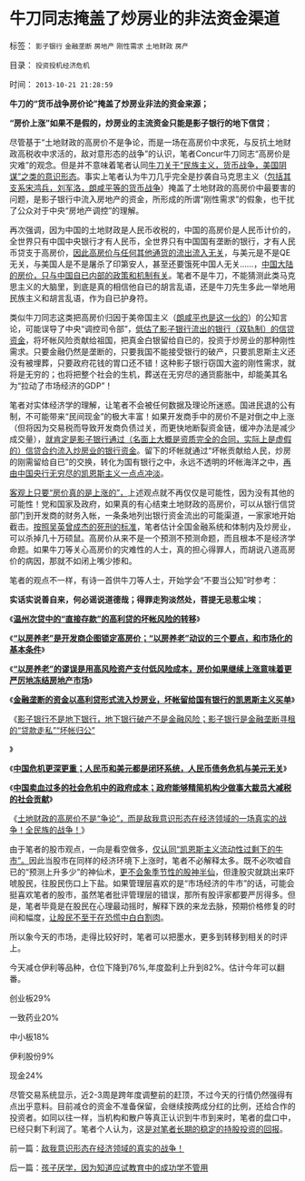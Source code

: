 # 牛刀同志掩盖了炒房业的非法资金渠道

标签： `影子银行` `金融垄断` `房地产` `刚性需求` `土地财政` `房产` 

目录： `投资投机经济危机`

时间： `2013-10-21 21:28:59`

**牛刀的“货币战争房价论”掩盖了炒房业非法的资金来源；**

**“房价上涨”如果不是假的，炒房业的主流资金只能是影子银行的地下信贷**；

尽管基于“土地财政的高房价不是争论，而是一场在高房价中求死，与反抗土地财政高税收中求活的，敌对意形态的战争”的认识，笔者Concur牛刀同志“高房价是灾难”的观念。但是并不意味着笔者认同[牛刀关于“民族主义，货币战争，美国阴谋”之类的意识形态](../../../2013/10/10/美元流出中国，房价不会跌；美元涌入中国，房价更会涨；.md)。事实上笔者认为牛刀几乎完全是抄袭自马克思主义（[包括其支系宋鸿兵，刘军洛，朗咸平等的货币战争](../../../2009/5/7/再说本币汇率升值造成房价下跌压力.md)）掩盖了土地财政的高房价中最要害的问题，是影子银行中流入房地产的资金，所形成的所谓“刚性需求”的假象，也干扰了公众对于中央“房地产调控”的理解。

再次强调，因为中国的土地财政是人民币收税的，中国的高房价是人民币计价的，全世界只有中国中央银行才有人民币，全世界只有中国国有垄断的银行，才有人民币贷支于高房价，[因此高房价与任何其他通货的流出流入无关](../../../2013/3/14/用M1定义否定M2超发，纵比横比的错乱，人民币，白银，民国法币.md)，与美元是不是QE无关，与美国人是不是屠杀了印第安人，甚至还要饿死中国人无关……，[中国大陆的房价，只与中国自已内部的政策和机制有关](../../../2013/10/14/中美债务危机对比，卖国企不能减轻财政危机，A股的榜样.md)。笔者不是牛刀，不能猜测此类马克思主义的大脑里，到底是真的相信他自已的胡言乱语，还是牛刀先生多此一举地用民族主义和胡言乱语，作为自已护身符。

类似牛刀同志这类把高房价归因于美帝国主义（[朗咸平也是这一伙的](../../../2008/9/2/不喜欢张五常，朗咸平，宋鸿兵，刘军洛等人的阴谋论.md)）的公知言论，可能误导了中央“调控司令部”，[低估了影子银行流出的银行（双轨制）的信贷资金](../../../2013/10/16/影子银行不是地下银行，影子银行流入炒房业，高房价呈癌症恶化.md)，将坏帐风险贡献给祖国，把真金白银留给自已的，投资于炒房业的那种刚性需求。只要金融仍然是垄断的，只要我国不能接受银行的破产，只要凯恩斯主义还没有被埋葬，只要政府花钱的胃口还不错！这种影子银行窃国大盗的刚性需求，就将是无穷的；也将把整个社会的生机，葬送在无穷尽的通货膨胀中，却能美其名为“拉动了市场经济的GDP”！

笔者对实体经济学的理解，让笔者不会被任何数据及理论所迷惑。国进民退的公有制，不可能带来“民间现金”的极大丰富！如果开发商手中的房价不是对倒之中上涨（但将因为交易税而导致开发商负债过关，而更快地断裂资金链，缓冲办法是减少成交量），[就肯定是影子银行通过（名面上大概是资质完全的合同，实际上是虚假的）信贷合约流入炒房业的银行资金](../../../2013/10/15/炒房业的主要资金，肯定是国有垄断银行的地下信贷.md)。留下的坏帐就通过“坏帐贡献给人民，炒房的刚需留给自已”的交换，转化为国有银行之中，永远不透明的坏帐海洋之中，[再由中国央行无穷尽的凯恩斯主义一点点冲淡](../../../2013/9/27/董藩教授的反证了社会主义荒谬绝伦，可能证明了他是大英雄.md)。

[客观上只要“房价真的是上涨的”，](../../../2013/10/15/“以房养老”是企图锁定高房价，让政府和央行买单.md)上述观点就不再仅仅是可能性，因为没有其他的可能性！党和国家及政府，如果真的有心结束土地财政的高房价，可以从银行信贷部门到开发商的财务入帐，一条条地列出银行资金流出的可能渠道，一家家地开始截击。[按照吴英曾成杰的死刑的标准](../../../2013/9/18/《破产法》难产，不如先恢复债务奴隶制.md)，笔者估计全国金融系统和体制内及炒房业，可以杀掉几十万硕鼠。高房价从来不是一个预测不预测命题，而且根本不是经济学命题。如果牛刀等关心高房价的灾难性的人士，真的担心得罪人，而胡说八道高房价的病因，那就不如闭上嘴少掺和。

笔者的观点不一样，有诗一首供牛刀等人士，开始学会“不要当公知”时参考：

**实话实说善自来，何必谣说道德哉；得罪走狗淡然处，菩提无忌惹尘埃**；

《[**温州次贷中的“直接存款”的高利贷的坏帐风险的转移**](../../../2013/10/8/温州次贷中的“直接存款”的高利贷的坏帐风险的转移.md)》

《[**“以房养老”是开发商企图锁定高房价；“以房养老”动议的三个要点，和市场化的基本条件**](../../../2013/10/15/“以房养老”是企图锁定高房价，让政府和央行买单.md)》

《[**“以房养老”的谬误是用高风险资产支付低风险成本，房价如果继续上涨意味着更严厉地冻结房地产市场**](../../../2013/10/15/从不确定成本的倒置，看透“以房养老”的全国陷阱.md)》

《[**金融垄断的资金以高利贷形式流入炒房业，坏帐留给国有银行的凯恩斯主义买单**](../../../2013/10/15/炒房业的主要资金，肯定是国有垄断银行的地下信贷.md)》

《[影子银行不是地下银行，地下银行破产不是金融风险；影子银行是金融垄断寻租的“贷款走私”“坏帐归公”](../../../2013/10/16/影子银行不是地下银行，影子银行流入炒房业，高房价呈癌症恶化.md)

》

《[**中国危机更深更重；人民币和美元都是闭环系统，人民币债务危机与美元无关**](../../../2013/10/14/中美债务危机对比，卖国企不能减轻财政危机，A股的榜样.md)》

《[**中国卖血过多的社会危机中的政府成本；政府能够精简机构少做事大裁员大减税的社会贡献**](../../../2013/10/19/中国卖血过多的社会危机中的政府的“成本制高点”.md)》

《[土地财政的高房价不是“争论”，而是敌我意识形态在经济领域的一场真实的战争！全民族的战争！](../../../2013/10/21/敌我意识形态在经济领域的真实的战争！.md)》

由于笔者的股市观点，一向是看空做多，[仅认同“凯恩斯主义流动性过剩下的牛市”。](../../../2013/5/4/监会会再次打压“业绩下降的高市盈率”的投机吗？.md)因此当股市在同样的经济环境下上涨时，笔者不必解释太多。既不必吹嘘自已的“预测上升多少”的神仙术，[更不会象季节性的股神半仙](../../../2011/12/28/天灾人祸妖孽生；凡有股灾多股神；.md)，但逢股灾就跳出来吓唬股民，往股民伤口上下盐。如果管理层喜欢的是“市场经济的牛市”的话，可能会挺喜欢笔者的股市，虽然笔者批评管理层的错误，那所有股评家都要严厉得多。但是，笔者毕竟是在股民在心理最动摇时，解释下跌的来龙去脉，预期价格修复的时间和幅度，[让股民不至于在恐慌中白白割肉](../../../2011/12/28/季节性股神现象：算命神棍和股神半仙.md)。

所以象今天的市场，走得比较好时，笔者可以把墨水，更多到转移到相关的时评上。

今天减仓伊利等品种，仓位下降到76%,年度盈利上升到82%。估计今年可以翻番。

创业板29%

一致药业20%

中小板18%

伊利股份9%

现金24%

尽管交易系统显示，近2-3周是跨年度调整前的赶顶，不过今天的行情仍然强得有点出乎意料。目前减仓的资金不准备保留，会继续按两成分红的比例，还给合作的投资者。如同以往一样，当机构和散户等真正认识到牛市到来时，笔者的盘口中，已经只剩下利润了。笔者个人认为，这[是对笔者长期的稳定的持股投资的回报](../../../2013/10/16/俺貌似庄家，但是俺很温柔.md)。



前一篇：[敌我意识形态在经济领域的真实的战争！](../../../2013/10/21/敌我意识形态在经济领域的真实的战争！.md)

后一篇：[孩子厌学，因为知道应试教育中的成功学不管用](../../../2013/10/22/孩子厌学，因为知道应试教育中的成功学不管用.md)